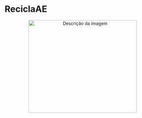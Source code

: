 # ReciclaAE
<p align="center">
<img src="https://recicla.pt/wp-content/uploads/2021/05/AdobeStock_409443661-1920x1280.jpeg" alt="Descrição da imagem" width="350px" height="300px">
  </p>
 
